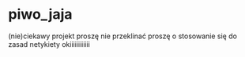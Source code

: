 # piwo_jaja
(nie)ciekawy projekt
proszę nie przeklinać
proszę o stosowanie się do zasad netykiety
okiiiiiiiiiiii